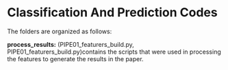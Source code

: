 # Classification  And Prediction Codes

The folders are organized as follows:

**process_results:** (PIPE01_featurers_build.py, PIPE01_featurers_build.py)contains the scripts that were used in processing the features to generate the results in the paper.

